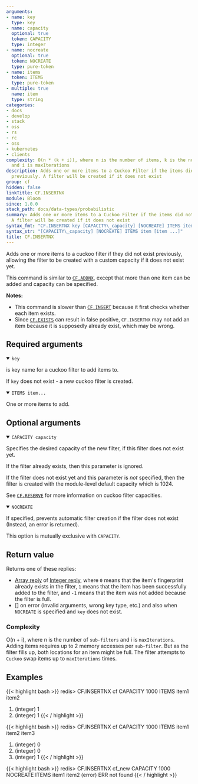 ```yaml
---
arguments:
- name: key
  type: key
- name: capacity
  optional: true
  token: CAPACITY
  type: integer
- name: nocreate
  optional: true
  token: NOCREATE
  type: pure-token
- name: items
  token: ITEMS
  type: pure-token
- multiple: true
  name: item
  type: string
categories:
- docs
- develop
- stack
- oss
- rs
- rc
- oss
- kubernetes
- clients
complexity: O(n * (k + i)), where n is the number of items, k is the number of sub-filters
  and i is maxIterations
description: Adds one or more items to a Cuckoo Filter if the items did not exist
  previously. A filter will be created if it does not exist
group: cf
hidden: false
linkTitle: CF.INSERTNX
module: Bloom
since: 1.0.0
stack_path: docs/data-types/probabilistic
summary: Adds one or more items to a Cuckoo Filter if the items did not exist previously.
  A filter will be created if it does not exist
syntax_fmt: "CF.INSERTNX key [CAPACITY\_capacity] [NOCREATE] ITEMS item [item ...]"
syntax_str: "[CAPACITY\_capacity] [NOCREATE] ITEMS item [item ...]"
title: CF.INSERTNX
---
```

Adds one or more items to a cuckoo filter if they did not exist previously, allowing the filter to be created with a custom capacity if it does not exist yet.

This command is similar to [`CF.ADDNX`](/commands/cf.addnx), except that more than one item can be added and capacity can be specified.

<note><b>Notes:</b>

- This command is slower than [`CF.INSERT`](/commands/cf.insert) because it first checks whether each item exists.
- Since [`CF.EXISTS`](/commands/cf.exists) can result in false positive, `CF.INSERTNX` may not add an item because it is supposedly already exist, which may be wrong.
    
</note>

## Required arguments

<details open><summary><code>key</code></summary>

is key name for a cuckoo filter to add items to.

If `key` does not exist - a new cuckoo filter is created.
</details>

<details open><summary><code>ITEMS item...</code></summary>

One or more items to add.
</details>

## Optional arguments

<details open><summary><code>CAPACITY capacity</code></summary>
    
Specifies the desired capacity of the new filter, if this filter does not exist yet.
    
If the filter already exists, then this parameter is ignored.
    
If the filter does not exist yet and this parameter is *not* specified, then the filter is created with the module-level default capacity which is 1024.

See [`CF.RESERVE`](/commands/cf.reserve) for more information on cuckoo filter capacities.
</details>
    
<details open><summary><code>NOCREATE</code></summary>
  
If specified, prevents automatic filter creation if the filter does not exist (Instead, an error is returned).
    
This option is mutually exclusive with `CAPACITY`.
</details>

## Return value

Returns one of these replies:

- [Array reply](/docs/reference/protocol-spec#arrays) of [Integer reply](/docs/reference/protocol-spec#integers), where `0` means that the item's fingerprint already exists in the filter, `1` means that the item has been successfully added to the filter, and `-1` means that the item was not added because the filter is full.
- [] on error (invalid arguments, wrong key type, etc.) and also when `NOCREATE` is specified and `key` does not exist.

### Complexity

O(n + i), where n is the number of `sub-filters` and i is `maxIterations`.
Adding items requires up to 2 memory accesses per `sub-filter`.
But as the filter fills up, both locations for an item might be full. The filter attempts to `Cuckoo` swap items up to `maxIterations` times.

## Examples

{{< highlight bash >}}
redis> CF.INSERTNX cf CAPACITY 1000 ITEMS item1 item2 
1) (integer) 1
2) (integer) 1
{{< / highlight >}}

{{< highlight bash >}}
redis> CF.INSERTNX cf CAPACITY 1000 ITEMS item1 item2 item3
1) (integer) 0
2) (integer) 0
3) (integer) 1
{{< / highlight >}}

{{< highlight bash >}}
redis> CF.INSERTNX cf_new CAPACITY 1000 NOCREATE ITEMS item1 item2 
(error) ERR not found
{{< / highlight >}}
